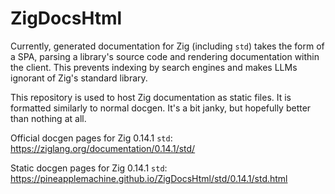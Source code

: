 # ZigDocsHtml

Currently, generated documentation for Zig (including `std`) takes the form of a SPA, parsing a library's source code and rendering documentation within the client. This prevents indexing by search engines and makes LLMs ignorant of Zig's standard library.

This repository is used to host Zig documentation as static files. It is formatted similarly to normal docgen. It's a bit janky, but hopefully better than nothing at all.

Official docgen pages for Zig 0.14.1 `std`: https://ziglang.org/documentation/0.14.1/std/

Static docgen pages for Zig 0.14.1 `std`: https://pineapplemachine.github.io/ZigDocsHtml/std/0.14.1/std.html
